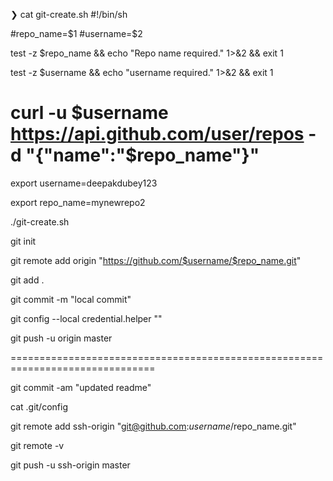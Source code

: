 ❯ cat git-create.sh
#!/bin/sh

#repo_name=$1
#username=$2

test -z $repo_name && echo "Repo name required." 1>&2 && exit 1

test -z $username && echo "username required." 1>&2 && exit 1

curl -u $username  https://api.github.com/user/repos -d "{\"name\":\"$repo_name\"}"
====================================================================================

export username=deepakdubey123

export repo_name=mynewrepo2

./git-create.sh

git init

git remote add origin "https://github.com/$username/$repo_name.git"

git add .

git commit -m "local commit"

git config --local credential.helper ""

git push -u origin master

===============================================================================

git commit -am "updated readme"

cat .git/config

git remote add ssh-origin "git@github.com:$username/$repo_name.git"

git remote -v

git push -u ssh-origin master
